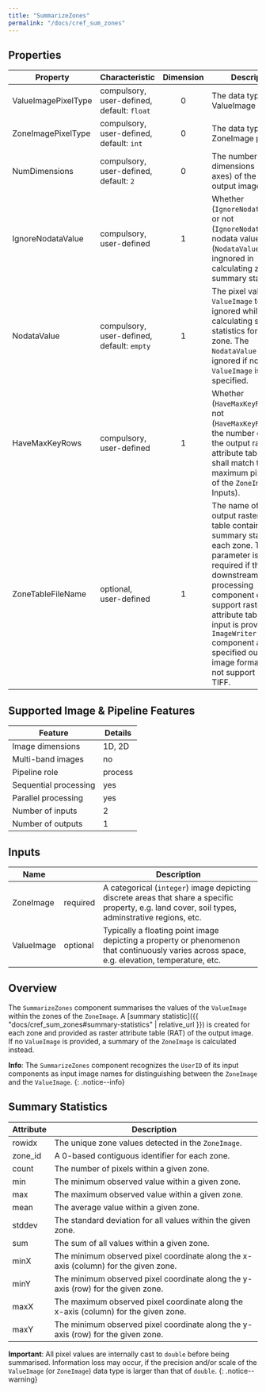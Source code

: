 ```yaml
---
title: "SummarizeZones"
permalink: "/docs/cref_sum_zones"
--- 
```

<link rel="shortcut icon" type="image/x-icon" href="../LUMASS_icon_64.ico">

## Properties

 Property | Characteristic | Dimension | Description 
----------|----------------|:-----------:|-------------
ValueImagePixelType | compulsory,<br>user-defined, default: `float` | 0 | The data type of the ValueImage pixels.
ZoneImagePixelType | compulsory,<br>user-defined, default: `int` | 0 | The data type of the ZoneImage pixels.
NumDimensions | compulsory,<br>user-defined, default: `2` | 0 | The number of dimensions (image axes) of the input and output images.
IgnoreNodataValue | compulsory,<br>user-defined | 1 | Whether (`IgnoreNodataValue=1`) or not (`IgnoreNodataValue=0`) nodata values (`NodataValue`) shall be ingnored in calculating zonal summary statistics.
NodataValue | compulsory,<br>user-defined, default: `empty` | 1 | The pixel value of the `ValueImage` to be ignored while calculating summary statistics for a given zone. The `NodataValue` is ignored if no `ValueImage` is specified.
HaveMaxKeyRows | compulsory,<br>user-defined | 1 | Whether (`HaveMaxKeyRows=1`) or not (`HaveMaxKeyRows=0`) the number of rows of the output raster attribute table (RAT) shall match the maximum pixel value of the `ZoneImage` (s. Inputs).
ZoneTableFileName | optional,<br>user-defined | 1 | The name of the output raster attribute table containing the summary statics for each zone. This parameter is only required if the downstream processing component does not support raster attribute tables or if input is provided to an `ImageWriter` component and the specified output image format does not support RATs, e.g. TIFF.  

## Supported Image & Pipeline Features

Feature | Details 
---------------|---------------
Image dimensions | 1D, 2D
Multi-band images | no
Pipeline role | process
Sequential processing | yes
Parallel processing | yes
Number of inputs | 2
Number of outputs | 1

## Inputs

Name            |          | Description
----------------|----------|---------------
ZoneImage       | required | A categorical (`integer`) image depicting discrete areas that share a specific property, e.g. land cover, soil types, adminstrative regions, etc.
ValueImage      | optional | Typically a floating point image depicting a property or phenomenon that continuously varies across space, e.g. elevation, temperature, etc.

## Overview

The `SummarizeZones` component summarises the values of the `ValueImage` within the zones of the `ZoneImage`. A [summary statistic]({{ "docs/cref_sum_zones#summary-statistics" | relative_url }}) is created for each zone and provided as raster attribute table (RAT) of the output image. If no `ValueImage` is provided, a summary of the `ZoneImage` is calculated instead.

**Info**: The `SummarizeZones` component recognizes the `UserID` of its input components as input image names for distinguishing between the `ZoneImage` and the `ValueImage`.
{: .notice--info}   

## Summary Statistics

Attribute | Description
----------|--------------
rowidx    | The unique zone values detected in the `ZoneImage`.
zone_id   | A 0-based contiguous identifier for each zone.
count     | The number of pixels within a given zone.
min       | The minimum observed value within a given zone.
max       | The maximum observed value within a given zone.
mean      | The average value within a given zone.
stddev    | The standard deviation for all values within the given zone.
sum       | The sum of all values within a given zone.
minX      | The minimum observed pixel coordinate along the x-axis (column) for the given zone.
minY      | The minimum observed pixel coordinate along the y-axis (row) for the given zone.
maxX      | The maximum observed pixel coordinate along the x-axis (column) for the given zone.
maxY      | The minimum observed pixel coordinate along the y-axis (row) for the given zone.

**Important**: All pixel values are internally cast to `double` before being summarised. Information loss may occur, if the precision and/or scale of the `ValueImage` (or `ZoneImage`) data type is larger than that of `double`.
{: .notice--warning}
